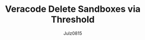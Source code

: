 ---
layout: post
repolink: "https://github.com/julz0815/VeracodeDeleteSandboxes"
title: "Veracode Delete Sandboxes via Threshold"
description: "Java Script that will automatically delete Sandboxes from a profile via a configured threshold and the number of Sandboxes to be deleted."
author: "Julz0815"
author-link: "https://github.com/julz0815/"
content-type: "sandboxes"
repo: "github"
repo_title: "Veracode Delete Sandboxes via Threshold"
---